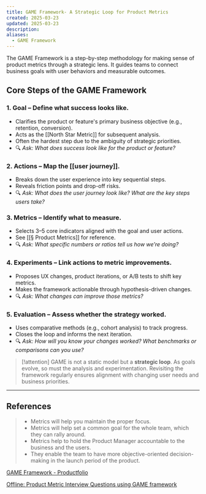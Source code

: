 ```yaml
---
title: GAME Framework- A Strategic Loop for Product Metrics
created: 2025-03-23
updated: 2025-03-23
description: 
aliases:
  - GAME Framework
---
```


The GAME Framework is a step-by-step methodology for making sense of product metrics through a strategic lens. It guides teams to connect business goals with user behaviors and measurable outcomes.

## Core Steps of the GAME Framework

### 1. **Goal** – Define what success looks like.
   - Clarifies the product or feature's primary business objective (e.g., retention, conversion).
   - Acts as the [[North Star Metric]] for subsequent analysis.
   - Often the hardest step due to the ambiguity of strategic priorities.
   - 🔍 *Ask: What does success look like for the product or feature?*

### 2. **Actions** – Map the [[user journey]].
   - Breaks down the user experience into key sequential steps.
   - Reveals friction points and drop-off risks.
   - 🔍 *Ask: What does the user journey look like? What are the key steps users take?*

### 3. **Metrics** – Identify what to measure.
   - Selects 3–5 core indicators aligned with the goal and user actions.
   - See [[§ Product Metrics]] for reference.
   - 🔍 *Ask: What specific numbers or ratios tell us how we’re doing?*

### 4. **Experiments** – Link actions to metric improvements.
   - Proposes UX changes, product iterations, or A/B tests to shift key metrics.
   - Makes the framework actionable through hypothesis-driven changes.
   - 🔍 *Ask: What changes can improve those metrics?*

### 5. **Evaluation** – Assess whether the strategy worked.
   - Uses comparative methods (e.g., cohort analysis) to track progress.
   - Closes the loop and informs the next iteration.
   - 🔍 *Ask: How will you know your changes worked? What benchmarks or comparisons can you use?*

>[!attention]
> GAME is not a static model but a **strategic loop**. As goals evolve, so must the analysis and experimentation. Revisiting the framework regularly ensures alignment with changing user needs and business priorities.

---
## References
>- Metrics will help you maintain the proper focus.
>- Metrics will help set a common goal for the whole team, which they can rally around.
>- Metrics help to hold the Product Manager accountable to the business and the users.
>- They enable the team to have more objective-oriented decision-making in the launch period of the product.

[GAME Framework - Productfolio](https://productfolio.com/game-framework/?utm_source=chatgpt.com)

[Offline: Product Metric Interview Questions using GAME framework](bear://x-callback-url/open-note?id=947C93E1-9DDF-4BC4-A98C-391E20FC11C9)